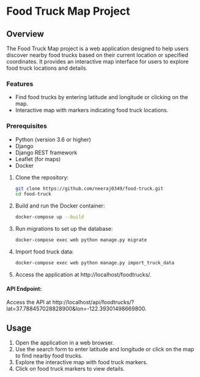 # Food Truck Map Project

## Overview
The Food Truck Map project is a web application designed to help users discover nearby food trucks based on their current location or specified coordinates. It provides an interactive map interface for users to explore food truck locations and details.

### Features
- Find food trucks by entering latitude and longitude or clicking on the map.
- Interactive map with markers indicating food truck locations.

### Prerequisites
- Python (version 3.6 or higher)
- Django
- Django REST framework
- Leaflet (for maps)
- Docker


1. Clone the repository:
    ```bash
    git clone https://github.com/neeraj0349/food-truck.git
    cd food-truck
    ```

2. Build and run the Docker container:
    ```bash
    docker-compose up --build
    ```

3. Run migrations to set up the database:

    ```bash
    docker-compose exec web python manage.py migrate
    ```
   
4. Import food truck data:
    ```bash
    docker-compose exec web python manage.py import_truck_data
    ```
5. Access the application at http://localhost/foodtrucks/.

#### API Endpoint:
Access the API at http://localhost/api/foodtrucks/?lat=37.788457028828900&lon=-122.39301498669800.


## Usage

1. Open the application in a web browser.
2. Use the search form to enter latitude and longitude or click on the map to find nearby food trucks.
3. Explore the interactive map with food truck markers.
4. Click on food truck markers to view details.
